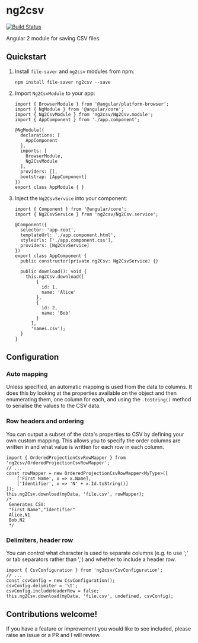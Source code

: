 # ng2csv

[![Build Status](https://travis-ci.org/rars/ng2csv.svg?branch=master)](https://travis-ci.org/rars/ng2csv)

Angular 2 module for saving CSV files.

## Quickstart

1. Install `file-saver` and `ng2csv` modules from npm:
    ```
    npm install file-saver ng2csv --save
    ```
2. Import `Ng2CsvModule` to your app:
    ```
    import { BrowserModule } from '@angular/platform-browser';
    import { NgModule } from '@angular/core';
    import { Ng2CsvModule } from 'ng2csv/Ng2Csv.module';
    import { AppComponent } from './app.component';
    
    @NgModule({
      declarations: [
        AppComponent
      ],
      imports: [
        BrowserModule,
        Ng2CsvModule
      ],
      providers: [],
      bootstrap: [AppComponent]
    })
    export class AppModule { }
    ```
3. Inject the `Ng2CsvService` into your component:
    ```
    import { Component } from '@angular/core';
    import { Ng2CsvService } from 'ng2csv/Ng2Csv.service';
    
    @Component({
      selector: 'app-root',
      templateUrl: './app.component.html',
      styleUrls: ['./app.component.css'],
      providers: [Ng2CsvService]
    })
    export class AppComponent {
      public constructor(private ng2Csv: Ng2CsvService) {}
    
      public download(): void {
        this.ng2Csv.download([
            {
              id: 1,
              name: 'Alice'
            },
            {
              id: 2,
              name: 'Bob'
            }
          ],
          'names.csv');
      }
    }
    ```


## Configuration

### Auto mapping
Unless specified, an automatic mapping is used from the data to columns. It does this by looking at the properties available on the object and then enumerating them, one column for each, and using the `.toString()` method to serialise the values to the CSV data.

### Row headers and ordering
You can output a subset of the data's properties to CSV by defining your own custom mapping. This allows you to specify the order columns are written in and what value is written for each row in each column.
```
import { OrderedProjectionCsvRowMapper } from 'ng2csv/OrderedProjectionCsvRowMapper';
// ...
const rowMapper = new OrderedProjectionCsvRowMapper<MyType>([
    ['First Name', x => x.Name],
    ['Identifier', x => 'N' + x.Id.toString()]
]);
this.ng2Csv.download(myData, 'file.csv', rowMapper);
/* 
 Generates CSV:
 "First Name","Identifier"
 Alice,N1
 Bob,N2
 */
```

### Delimiters, header row
You can control what character is used to separate columns (e.g. to use ';' or tab separators rather than ',') and whether to include a header row.
```
import { CsvConfiguration } from 'ng2csv/CsvConfiguration';
// ...
const csvConfig = new CsvConfiguration();
csvConfig.delimiter = '\t';
csvConfig.includeHeaderRow = false;
this.ng2Csv.download(myData, 'file.csv', undefined, csvConfig);
```

## Contributions welcome!
If you have a feature or improvement you would like to see included, please raise an issue or a PR and I will review.

